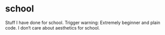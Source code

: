 # school
Stuff I have done for school. Trigger warning: Extremely beginner and plain code. I don‘t care about aesthetics for school.
